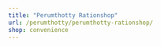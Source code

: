 ```yaml
---
title: "Perumthotty Rationshop"
url: /perumthotty/perumthotty-rationshop/
shop: convenience
---
```

